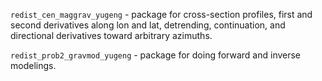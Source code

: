 `redist_cen_maggrav_yugeng` - package for cross-section profiles, first and
    second derivatives along lon and lat, detrending, continuation, and
    directional derivatives toward arbitrary azimuths.
    
`redist_prob2_gravmod_yugeng` - package for doing forward and inverse modelings.
